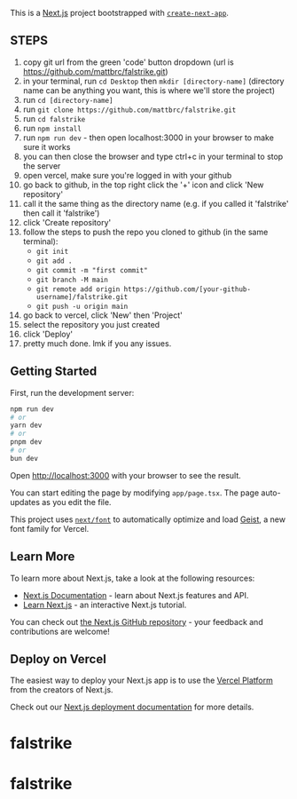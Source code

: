 This is a [Next.js](https://nextjs.org) project bootstrapped with [`create-next-app`](https://nextjs.org/docs/app/api-reference/cli/create-next-app).

## STEPS

1. copy git url from the green 'code' button dropdown (url is https://github.com/mattbrc/falstrike.git)
2. in your terminal, run `cd Desktop` then `mkdir [directory-name]` (directory name can be anything you want, this is where we'll store the project)
3. run `cd [directory-name]`
4. run `git clone https://github.com/mattbrc/falstrike.git`
5. run `cd falstrike`
6. run `npm install`
7. run `npm run dev` - then open localhost:3000 in your browser to make sure it works
8. you can then close the browser and type ctrl+c in your terminal to stop the server
9. open vercel, make sure you're logged in with your github
10. go back to github, in the top right click the '+' icon and click 'New repository'
11. call it the same thing as the directory name (e.g. if you called it 'falstrike' then call it 'falstrike')
12. click 'Create repository'
13. follow the steps to push the repo you cloned to github (in the same terminal):
    - `git init`
    - `git add .`
    - `git commit -m "first commit"`
    - `git branch -M main`
    - `git remote add origin https://github.com/[your-github-username]/falstrike.git`
    - `git push -u origin main`
14. go back to vercel, click 'New' then 'Project'
15. select the repository you just created
16. click 'Deploy'
17. pretty much done. lmk if you any issues.

## Getting Started

First, run the development server:

```bash
npm run dev
# or
yarn dev
# or
pnpm dev
# or
bun dev
```

Open [http://localhost:3000](http://localhost:3000) with your browser to see the result.

You can start editing the page by modifying `app/page.tsx`. The page auto-updates as you edit the file.

This project uses [`next/font`](https://nextjs.org/docs/app/building-your-application/optimizing/fonts) to automatically optimize and load [Geist](https://vercel.com/font), a new font family for Vercel.

## Learn More

To learn more about Next.js, take a look at the following resources:

- [Next.js Documentation](https://nextjs.org/docs) - learn about Next.js features and API.
- [Learn Next.js](https://nextjs.org/learn) - an interactive Next.js tutorial.

You can check out [the Next.js GitHub repository](https://github.com/vercel/next.js) - your feedback and contributions are welcome!

## Deploy on Vercel

The easiest way to deploy your Next.js app is to use the [Vercel Platform](https://vercel.com/new?utm_medium=default-template&filter=next.js&utm_source=create-next-app&utm_campaign=create-next-app-readme) from the creators of Next.js.

Check out our [Next.js deployment documentation](https://nextjs.org/docs/app/building-your-application/deploying) for more details.
# falstrike
# falstrike
